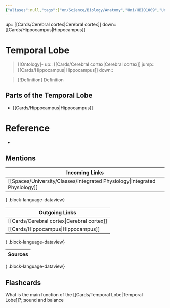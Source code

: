 ```yaml
---
{"aliases":null,"tags":["on/Science/Biology/Anatomy","Uni/HBIO1009","Uni/LFS203","flashcards/LFS203"],"dg-publish":true,"permalink":"/cards/temporal-lobe/","dgPassFrontmatter":true}
---
```


up:: [[Cards/Cerebral cortex\|Cerebral cortex]]
down:: [[Cards/Hippocampus\|Hippocampus]]

# Temporal Lobe

> [!Ontology]-
> up:: [[Cards/Cerebral cortex\|Cerebral cortex]]
> jump:: [[Cards/Hippocampus\|Hippocampus]]
> down:: 

> [!Definition] Definition

## Parts of the Temporal Lobe

- [[Cards/Hippocampus\|Hippocampus]]

# Reference

- 

## Mentions

| Incoming Links                                                                |
| ----------------------------------------------------------------------------- |
| [[Spaces/University/Classes/Integrated Physiology\|Integrated Physiology]] |

{ .block-language-dataview}

| Outgoing Links                                |
| --------------------------------------------- |
| [[Cards/Cerebral cortex\|Cerebral cortex]] |
| [[Cards/Hippocampus\|Hippocampus]]         |

{ .block-language-dataview}

| Sources |
| ------- |

{ .block-language-dataview}

## Flashcards

What is the main function of the [[Cards/Temporal Lobe\|Temporal Lobe]]?;;sound and balance
<!--SR:!2025-04-14,11,270-->